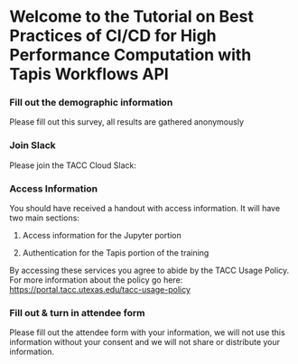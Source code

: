 Welcome to the Tutorial on Best Practices of CI/CD for High Performance Computation with Tapis Workflows API
===

### Fill out the demographic information

Please fill out this survey, all results are gathered anonymously 

<!-- http://bit.ly/pearc19tapis  -->

### Join Slack

Please join the TACC Cloud Slack:

<!-- http://bit.ly/join-tapis 

Join the channel #pearc19 -->

### Access Information

You should have received a handout with access information. It will have two main sections: 

1. Access information for the Jupyter portion

2. Authentication for the Tapis portion of the training 
 
By accessing these services you agree to abide by the TACC Usage Policy. For more information about the policy go here: https://portal.tacc.utexas.edu/tacc-usage-policy
 
### Fill out & turn in attendee form

Please fill out the attendee form with your information, we will not use this information without your consent and we will not share or distribute your information. 

